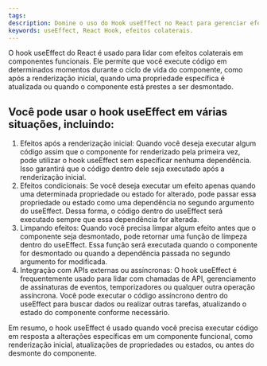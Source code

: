 ```yaml
---
tags: 
description: Domine o uso do Hook useEffect no React para gerenciar efeitos colaterais em seus componentes.
keywords: useEffect, React Hook, efeitos colaterais.
---
```

O hook useEffect do React é usado para lidar com efeitos colaterais em componentes funcionais. Ele permite que você execute código em determinados momentos durante o ciclo de vida do componente, como após a renderização inicial, quando uma propriedade específica é atualizada ou quando o componente está prestes a ser desmontado.

## Você pode usar o hook useEffect em várias situações, incluindo:

1. Efeitos após a renderização inicial: Quando você deseja executar algum código assim que o componente for renderizado pela primeira vez, pode utilizar o hook useEffect sem especificar nenhuma dependência. Isso garantirá que o código dentro dele seja executado após a renderização inicial.
2. Efeitos condicionais: Se você deseja executar um efeito apenas quando uma determinada propriedade ou estado for alterado, pode passar essa propriedade ou estado como uma dependência no segundo argumento do useEffect. Dessa forma, o código dentro do useEffect será executado sempre que essa dependência for alterada.
3. Limpando efeitos: Quando você precisa limpar algum efeito antes que o componente seja desmontado, pode retornar uma função de limpeza dentro do useEffect. Essa função será executada quando o componente for desmontado ou quando a dependência passada no segundo argumento for modificada.
4. Integração com APIs externas ou assíncronas: O hook useEffect é frequentemente usado para lidar com chamadas de API, gerenciamento de assinaturas de eventos, temporizadores ou qualquer outra operação assíncrona. Você pode executar o código assíncrono dentro do useEffect para buscar dados ou realizar outras tarefas, atualizando o estado do componente conforme necessário.

Em resumo, o hook useEffect é usado quando você precisa executar código em resposta a alterações específicas em um componente funcional, como renderização inicial, atualizações de propriedades ou estados, ou antes do desmonte do componente.